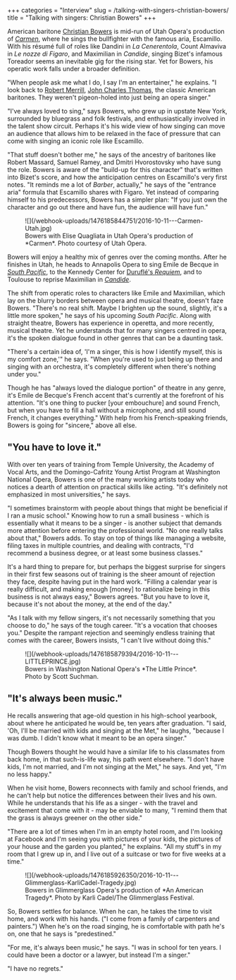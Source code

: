+++
categories = "Interview"
slug = /talking-with-singers-christian-bowers/
title = "Talking with singers: Christian Bowers"
+++

American baritone [Christian Bowers](/scene/people/christian-bowers/) is mid-run of Utah Opera's production of [*Carmen*](http://www.utahopera.org/16-17-season/carmen), where he sings the bullfighter with the famous aria, Escamillo. With his résumé full of roles like Dandini in *La Cenerentola*, Count Almaviva in *Le nozze di Figaro*, and Maximilian in *Candide*, singing Bizet's infamous Toreador seems an inevitable gig for the rising star. Yet for Bowers, his operatic work falls under a broader definition.

"When people ask me what I do, I say I'm an entertainer," he explains. "I look back to [Robert Merrill](https://www.youtube.com/watch?v=3FauzdeUGeM), [John Charles Thomas](https://www.youtube.com/watch?v=KN5mPyPLIgw), the classic American baritones. They weren't pigeon-holed into just being an opera singer."

"I've always loved to sing," says Bowers, who grew up in upstate New York, surrounded by bluegrass and folk festivals, and enthusiastically involved in the talent show circuit. Perhaps it's his wide view of how singing can move an audience that allows him to be relaxed in the face of pressure that can come with singing an iconic role like Escamillo. 

"That stuff doesn't bother me," he says of the ancestry of baritones like Robert Massard, Samuel Ramey, and Dmitri Hvorostovsky who have sung the role. Bowers is aware of the "build-up for this character" that's written into Bizet's score, and how the anticipation centres on Escamillo's very first notes. "It reminds me a lot of *Barber*, actually," he says of the "entrance aria" formula that Escamillo shares with Figaro. Yet instead of comparing himself to his predecessors, Bowers has a simpler plan: "If you just own the character and go out there and have fun, the audience will have fun."

<figure data-type="image">
![](/webhook-uploads/1476185844751/2016-10-11---Carmen-Utah.jpg)
<figcaption>Bowers with Elise Quagliata in Utah Opera's production of *Carmen*. Photo courtesy of Utah Opera.</figcaption>
</figure>

Bowers will enjoy a healthy mix of genres over the coming months. After he finishes in Utah, he heads to Annapolis Opera to sing Emile de Becque in [*South Pacific*](http://annapolisopera.org/operas-events/), to the Kennedy Center for [Duruflé's *Requiem*](https://www.kennedy-center.org/calendar/event/NRCSD#blurb), and to Toulouse to reprise Maximilian in [*Candide*](http://www.theatreducapitole.fr/1/saison-2016-2017/opera-612/candide.html?lang=fr).

The shift from operatic roles to characters like Emile and Maximilian, which lay on the blurry borders between opera and musical theatre, doesn't faze Bowers. "There's no real shift. Maybe I brighten up the sound, slightly, it's a little more spoken," he says of his upcoming *South Pacific*. Along with straight theatre, Bowers has experience in operetta, and more recently, musical theatre. Yet he understands that for many singers centred in opera, it's the spoken dialogue found in other genres that can be a daunting task. 

"There's a certain idea of, 'I'm a singer, this is how I identify myself, this is my comfort zone,'" he says. "When you're used to just being up there and singing with an orchestra, it's completely different when there's nothing under you."

Though he has "always loved the dialogue portion" of theatre in any genre, it's Emile de Becque's French accent that's currently at the forefront of his attention. "It's one thing to pucker [your embouchure] and sound French, but when you have to fill a hall without a microphone, and still sound French, it changes everything." With help from his French-speaking friends, Bowers is going for "sincere," above all else.

## "You have to love it."

With over ten years of training from Temple University, the Academy of Vocal Arts, and the Domingo-Cafritz Young Artist Program at Washington National Opera, Bowers is one of the many working artists today who notices a dearth of attention on practical skills like acting. "It's definitely not emphasized in most universities," he says.

"I sometimes brainstorm with people about things that might be beneficial if I ran a music school." Knowing how to run a small business - which is essentially what it means to be a singer - is another subject that demands more attention before entering the professional world. "No one really talks about that," Bowers adds. To stay on top of things like managing a website, filing taxes in multiple countries, and dealing with contracts, "I'd recommend a business degree, or at least some business classes."

It's a hard thing to prepare for, but perhaps the biggest surprise for singers in their first few seasons out of training is the sheer amount of rejection they face, despite having put in the hard work. "Filling a calendar year is really difficult, and making enough [money] to rationalize being in this business is not always easy," Bowers agrees. "But you have to love it, because it's not about the money, at the end of the day."

"As I talk with my fellow singers, it's not necessarily something that you choose to do," he says of the tough career. "It's a vocation that chooses you." Despite the rampant rejection and seemingly endless training that comes with the career, Bowers insists, "I can't live without doing this."

<figure data-type="image">
![](/webhook-uploads/1476185879394/2016-10-11---LITTLEPRINCE.jpg)
<figcaption>Bowers in Washington National Opera's *The Little Prince*. Photo by Scott Suchman.</figcaption>
</figure>

## "It's always been music."

He recalls answering that age-old question in his high-school yearbook, about where he anticipated he would be, ten years after graduation. "I said, 'Oh, I'll be married with kids and singing at the Met," he laughs, "because I was dumb. I didn't know what it meant to be an opera singer."

Though Bowers thought he would have a similar life to his classmates from back home, in that such-is-life way, his path went elsewhere. "I don't have kids, I'm not married, and I'm not singing at the Met," he says. And yet, "I'm no less happy."

When he visit home, Bowers reconnects with family and school friends, and he can't help but notice the differences between their lives and his own. While he understands that his life as a singer - with the travel and excitement that come with it - may be enviable to many, "I remind them that the grass is always greener on the other side."

"There are a lot of times when I'm in an empty hotel room, and I'm looking at Facebook and I'm seeing you with pictures of your kids, the pictures of your house and the garden you planted," he explains. "All my stuff's in my room that I grew up in, and I live out of a suitcase or two for five weeks at a time."

<figure data-type="image">
![](/webhook-uploads/1476185926350/2016-10-11---Glimmerglass-KarliCadel-Tragedy.jpg)
<figcaption>Bowers in Glimmerglass Opera's production of *An American Tragedy*. Photo by Karli Cadel/The Glimmerglass Festival.</figcaption>
</figure>

So, Bowers settles for balance. When he can, he takes the time to visit home, and work with his hands. ("I come from a family of carpenters and painters.") When he's on the road singing, he is comfortable with path he's on, one that he says is "predestined."

"For me, it's always been music," he says. "I was in school for ten years. I could have been a doctor or a lawyer, but instead I'm a singer."

"I have no regrets."
